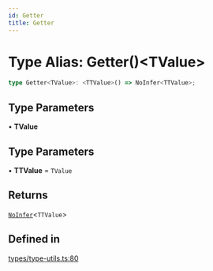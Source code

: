 ```yaml
---
id: Getter
title: Getter
---
```


# Type Alias: Getter()\<TValue\>

```ts
type Getter<TValue>: <TTValue>() => NoInfer<TTValue>;
```

## Type Parameters

• **TValue**

## Type Parameters

• **TTValue** = `TValue`

## Returns

[`NoInfer`](noinfer.md)\<`TTValue`\>

## Defined in

[types/type-utils.ts:80](https://github.com/TanStack/table/blob/main/packages/table-core/src/types/type-utils.ts#L80)
